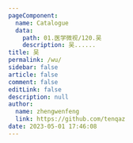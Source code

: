 ```yaml
---
pageComponent: 
  name: Catalogue
  data: 
    path: 01.医学微视/120.吴
    description: 吴......
title: 吴
permalink: /wu/
sidebar: false
article: false
comment: false
editLink: false
description: null
author: 
  name: zhengwenfeng
  link: https://github.com/tenqaz
date: 2023-05-01 17:46:08
---
```

